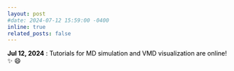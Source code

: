 ```yaml
---
layout: post
#date: 2024-07-12 15:59:00 -0400
inline: true
related_posts: false
---
```


<span style="color: black;"> <b>Jul 12, 2024</b> : Tutorials for MD simulation and VMD visualization are online! :sparkles: :smile:</span>
